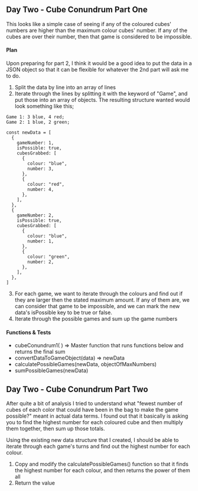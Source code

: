 ## Day Two - Cube Conundrum Part One

This looks like a simple case of seeing if any of the coloured cubes' numbers are higher than the maximum colour cubes' number.
If any of the cubes are over their number, then that game is considered to be impossible.

#### Plan

Upon preparing for part 2, I think it would be a good idea to put the data in a JSON object so that it can be flexible for whatever the 2nd part will ask me to do.

1. Split the data by line into an array of lines
2. Iterate through the lines by splitting it with the keyword of "Game", and put those into an array of objects. The resulting structure wanted would look something like this;

```
Game 1: 3 blue, 4 red;
Game 2: 1 blue, 2 green;
```

```
const newData = [
  {
    gameNumber: 1,
    isPossible: true,
    cubesGrabbed: [
      {
        colour: "blue",
        number: 3,
      },
      {
        colour: "red",
        number: 4,
      },
    ],
  },
  {
    gameNumber: 2,
    isPossible: true,
    cubesGrabbed: [
      {
        colour: "blue",
        number: 1,
      },
      {
        colour: "green",
        number: 2,
      },
    ],
  },
]

```

3. For each game, we want to iterate through the colours and find out if they are larger then the stated maximum amount. If any of them are, we can consider that game to be impossible, and we can mark the new data's isPossible key to be true or false.
4. Iterate through the possible games and sum up the game numbers

#### Functions & Tests

- cubeConundrum1( ) => Master function that runs functions below and returns the final sum
- convertDataToGameObject(data) => newData
- calculatePossibleGames(newData, objectOfMaxNumbers)
- sumPossibleGames(newData)

## Day Two - Cube Conundrum Part Two

After quite a bit of analysis I tried to understand what "fewest number of cubes of each color that could have been in the bag to make the game possible?" meant in actual data terms. I found out that it basically is asking you to find the highest number for each coloured cube and then multiply them together, then sum up those totals.

Using the existing new data structure that I created, I should be able to iterate through each game's turns and find out the highest number for each colour.

1. Copy and modify the calculatePossibleGames() function so that it finds the highest number for each colour, and then returns the power of them all
2. Return the value
